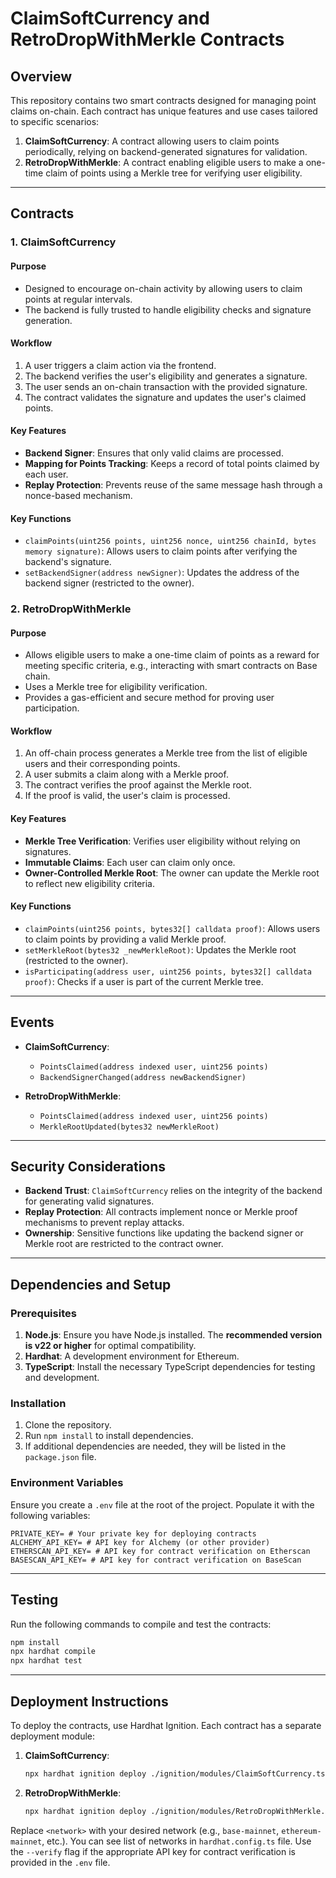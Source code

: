 # ClaimSoftCurrency and RetroDropWithMerkle Contracts

## Overview

This repository contains two smart contracts designed for managing point claims on-chain. Each contract has unique features and use cases tailored to specific scenarios:

1. **ClaimSoftCurrency**: A contract allowing users to claim points periodically, relying on backend-generated signatures for validation.
2. **RetroDropWithMerkle**: A contract enabling eligible users to make a one-time claim of points using a Merkle tree for verifying user eligibility.

---

## Contracts

### 1. **ClaimSoftCurrency**

#### Purpose

- Designed to encourage on-chain activity by allowing users to claim points at regular intervals.
- The backend is fully trusted to handle eligibility checks and signature generation.

#### Workflow

1. A user triggers a claim action via the frontend.
2. The backend verifies the user's eligibility and generates a signature.
3. The user sends an on-chain transaction with the provided signature.
4. The contract validates the signature and updates the user's claimed points.

#### Key Features

- **Backend Signer**: Ensures that only valid claims are processed.
- **Mapping for Points Tracking**: Keeps a record of total points claimed by each user.
- **Replay Protection**: Prevents reuse of the same message hash through a nonce-based mechanism.

#### Key Functions

- `claimPoints(uint256 points, uint256 nonce, uint256 chainId, bytes memory signature)`: Allows users to claim points after verifying the backend's signature.
- `setBackendSigner(address newSigner)`: Updates the address of the backend signer (restricted to the owner).

### 2. **RetroDropWithMerkle**

#### Purpose

- Allows eligible users to make a one-time claim of points as a reward for meeting specific criteria, e.g., interacting with smart contracts on Base chain.
- Uses a Merkle tree for eligibility verification.
- Provides a gas-efficient and secure method for proving user participation.

#### Workflow

1. An off-chain process generates a Merkle tree from the list of eligible users and their corresponding points.
2. A user submits a claim along with a Merkle proof.
3. The contract verifies the proof against the Merkle root.
4. If the proof is valid, the user's claim is processed.

#### Key Features

- **Merkle Tree Verification**: Verifies user eligibility without relying on signatures.
- **Immutable Claims**: Each user can claim only once.
- **Owner-Controlled Merkle Root**: The owner can update the Merkle root to reflect new eligibility criteria.

#### Key Functions

- `claimPoints(uint256 points, bytes32[] calldata proof)`: Allows users to claim points by providing a valid Merkle proof.
- `setMerkleRoot(bytes32 _newMerkleRoot)`: Updates the Merkle root (restricted to the owner).
- `isParticipating(address user, uint256 points, bytes32[] calldata proof)`: Checks if a user is part of the current Merkle tree.

---

## Events

- **ClaimSoftCurrency**:

  - `PointsClaimed(address indexed user, uint256 points)`
  - `BackendSignerChanged(address newBackendSigner)`

- **RetroDropWithMerkle**:

  - `PointsClaimed(address indexed user, uint256 points)`
  - `MerkleRootUpdated(bytes32 newMerkleRoot)`

---

## Security Considerations

- **Backend Trust**: `ClaimSoftCurrency` relies on the integrity of the backend for generating valid signatures.
- **Replay Protection**: All contracts implement nonce or Merkle proof mechanisms to prevent replay attacks.
- **Ownership**: Sensitive functions like updating the backend signer or Merkle root are restricted to the contract owner.

---

## Dependencies and Setup

### Prerequisites

1. **Node.js**: Ensure you have Node.js installed. The **recommended version is v22 or higher** for optimal compatibility.
2. **Hardhat**: A development environment for Ethereum.
3. **TypeScript**: Install the necessary TypeScript dependencies for testing and development.

### Installation

1. Clone the repository.
2. Run `npm install` to install dependencies.
3. If additional dependencies are needed, they will be listed in the `package.json` file.

### Environment Variables

Ensure you create a `.env` file at the root of the project. Populate it with the following variables:

```plaintext
PRIVATE_KEY= # Your private key for deploying contracts
ALCHEMY_API_KEY= # API key for Alchemy (or other provider)
ETHERSCAN_API_KEY= # API key for contract verification on Etherscan
BASESCAN_API_KEY= # API key for contract verification on BaseScan
```

---

## Testing

Run the following commands to compile and test the contracts:

```bash
npm install
npx hardhat compile
npx hardhat test
```

---

## Deployment Instructions

To deploy the contracts, use Hardhat Ignition. Each contract has a separate deployment module:

1. **ClaimSoftCurrency**:

   ```bash
   npx hardhat ignition deploy ./ignition/modules/ClaimSoftCurrency.ts --network <network> --verify
   ```

2. **RetroDropWithMerkle**:

   ```bash
   npx hardhat ignition deploy ./ignition/modules/RetroDropWithMerkle.ts --network <network> --verify
   ```

Replace `<network>` with your desired network (e.g., `base-mainnet`, `ethereum-mainnet`, etc.). You can see list of networks in `hardhat.config.ts` file.
Use the `--verify` flag if the appropriate API key for contract verification is provided in the `.env` file.
